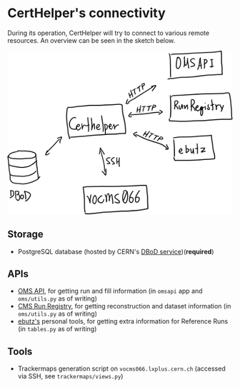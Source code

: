 # CertHelper's connectivity

During its operation, CertHelper will try to connect to various remote
resources. An overview can be seen in the sketch below. 

![Connectivity](connectivity.png)

## Storage

- PostgreSQL database (hosted by CERN's [DBoD service](https://dbod.web.cern.ch/))(__required__)

## APIs

- [OMS API](https://vocms0185.cern.ch/agg/api), for getting run and fill information
(in `omsapi` app and `oms/utils.py` as of writing)
- [CMS Run Registry](https://cmsrunregistry.web.cern.ch/), for getting
reconstruction and dataset information (in `oms/utils.py` as of writing)
- [ebutz's](http://ebutz.web.cern.ch/ebutz/cgi-bin/getReadOutmode.pl) personal
tools, for getting extra information for Reference Runs (in `tables.py` as of writing)

## Tools

- Trackermaps generation script on `vocms066.lxplus.cern.ch` (accessed via SSH,
see `trackermaps/views.py`)
